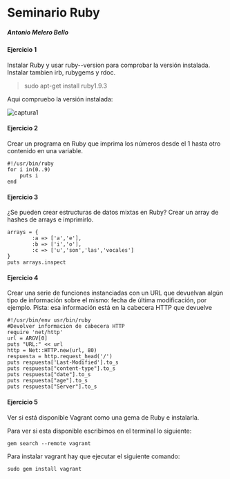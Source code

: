 Seminario Ruby
==============

##### Antonio Melero Bello

#### Ejercicio 1

Instalar Ruby y usar ruby--version para comprobar la versión instalada. Instalar tambien irb, rubygems y rdoc.

> sudo apt-get install ruby1.9.3

Aqui compruebo la versión instalada:

![captura1](https://dl.dropbox.com/s/j8zqm3k0p4f7fmx/version_ruby.png)

#### Ejercicio 2

Crear un programa en Ruby que imprima los números desde el 1 hasta otro contenido en una variable.

    #!/usr/bin/ruby
    for i in(0..9)
        puts i
    end

#### Ejercicio 3

¿Se pueden crear estructuras de datos mixtas en Ruby? Crear un array de hashes de arrays e imprimirlo.

    arrays = { 
            :a => ['a','e'],
            :b => ['i','o'],
            :c => ['u','son','las','vocales']
    }
    puts arrays.inspect
    
#### Ejercicio 4

Crear una serie de funciones instanciadas con un URL que devuelvan algún tipo de información sobre el mismo: fecha de última modificación, por ejemplo. Pista: esa información está en la cabecera HTTP que devuelve

    #!/usr/bin/env usr/bin/ruby
    #Devolver informacion de cabecera HTTP
    require 'net/http'
    url = ARGV[0]
    puts "URL:" << url
    http = Net::HTTP.new(url, 80)
    respuesta = http.request_head('/')
    puts respuesta['Last-Modified'].to_s
    puts respuesta["content-type"].to_s
    puts respuesta["date"].to_s
    puts respuesta["age"].to_s
    puts respuesta["Server"].to_s

#### Ejercicio 5

Ver si está disponible Vagrant como una gema de Ruby e instalarla.

Para ver si esta disponible escribimos en el terminal lo siguiente:

    gem search --remote vagrant 

Para instalar vagrant hay que ejecutar el siguiente comando:

    sudo gem install vagrant


